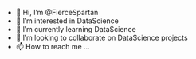 - 👋 Hi, I’m @FierceSpartan
- 👀 I’m interested in DataScience
- 🌱 I’m currently learning DataScience
- 💞️ I’m looking to collaborate on DataScience projects
- 📫 How to reach me ...

<!---
FierceSpartan/FierceSpartan is a ✨ special ✨ repository because its `README.md` (this file) appears on your GitHub profile.
You can click the Preview link to take a look at your changes.
--->
